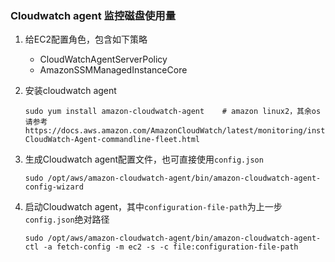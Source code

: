 ### Cloudwatch agent 监控磁盘使用量

1. 给EC2配置角色，包含如下策略
    * CloudWatchAgentServerPolicy
    * AmazonSSMManagedInstanceCore

1. 安装cloudwatch agent 
    ```shell
    sudo yum install amazon-cloudwatch-agent    # amazon linux2，其余os请参考https://docs.aws.amazon.com/AmazonCloudWatch/latest/monitoring/install-CloudWatch-Agent-commandline-fleet.html

    ```

2. 生成Cloudwatch agent配置文件，也可直接使用`config.json`
    ```shell
    sudo /opt/aws/amazon-cloudwatch-agent/bin/amazon-cloudwatch-agent-config-wizard
    ```

3. 启动Cloudwatch agent，其中`configuration-file-path`为上一步`config.json`绝对路径
    ```shell
    sudo /opt/aws/amazon-cloudwatch-agent/bin/amazon-cloudwatch-agent-ctl -a fetch-config -m ec2 -s -c file:configuration-file-path
    ```